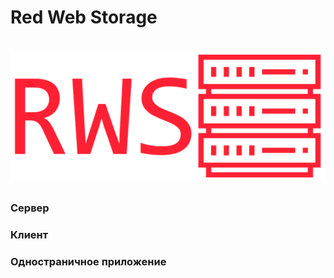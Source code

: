 <h1>Red Web Storage<h1>

![Иллюстрация к проекту](https://raw.githubusercontent.com/Bur1y/-red-web-storage/main/static/images/Logo.png)
<h3>Сервер<h3>
<h3>Клиент<h3>
<h3>Одностраничное приложение<h3>
